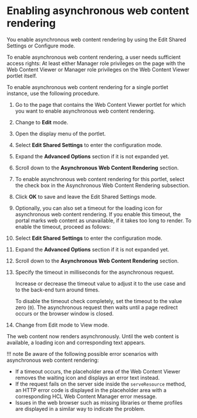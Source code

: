# Enabling asynchronous web content rendering

You enable asynchronous web content rendering by using the Edit Shared Settings or Configure mode.

To enable asynchronous web content rendering, a user needs sufficient access rights: At least either Manager role privileges on the page with the Web Content Viewer or Manager role privileges on the Web Content Viewer portlet itself.

To enable asynchronous web content rendering for a single portlet instance, use the following procedure.

1.  Go to the page that contains the Web Content Viewer portlet for which you want to enable asynchronous web content rendering.

2.  Change to **Edit** mode.

3.  Open the display menu of the portlet.

4.  Select **Edit Shared Settings** to enter the configuration mode.

5.  Expand the **Advanced Options** section if it is not expanded yet.

6.  Scroll down to the **Asynchronous Web Content Rendering** section.

7.  To enable asynchronous web content rendering for this portlet, select the check box in the Asynchronous Web Content Rendering subsection.

8.  Click **OK** to save and leave the Edit Shared Settings mode.

9.  Optionally, you can also set a timeout for the loading icon for asynchronous web content rendering. If you enable this timeout, the portal marks web content as unavailable, if it takes too long to render. To enable the timeout, proceed as follows:

10. Select **Edit Shared Settings** to enter the configuration mode.

11. Expand the **Advanced Options** section if it is not expanded yet.

12. Scroll down to the **Asynchronous Web Content Rendering** section.

13. Specify the timeout in milliseconds for the asynchronous request.

    Increase or decrease the timeout value to adjust it to the use case and to the back-end turn around times.

    To disable the timeout check completely, set the timeout to the value zero \(`0`\). The asynchronous request then waits until a page redirect occurs or the browser window is closed.

14. Change from Edit mode to View mode.


The web content now renders asynchronously. Until the web content is available, a loading icon and corresponding text appears.

!!! note
    Be aware of the following possible error scenarios with asynchronous web content rendering:

-   If a timeout occurs, the placeholder area of the Web Content Viewer removes the waiting icon and displays an error text instead.
-   If the request fails on the server side inside the `serveResource` method, an HTTP error code is displayed in the placeholder area with a corresponding HCL Web Content Manager error message.
-   Issues in the web browser such as missing libraries or theme profiles are displayed in a similar way to indicate the problem.



